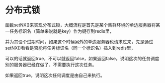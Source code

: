 # 分布式锁

函数setNX()来实现分布式锁，大概流程是首先是某个集群环境的单边服务器将某一任务标识名（简单来说就是key）作为键存到redis里，

并为其设个过期时间，如果这个时候另外的单边服务器也请求过来，先是通过setNX()看看是否能将任务标识名（同一个标识名）插入到redis里，

可以的话就返回true，不可以就返回false，如果返回false，说明这次的任务调度别的服务器已经在做了，不需要执行这次任务。

如果返回true，说明这次任何调度是由自己来执行。
